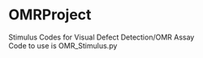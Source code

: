 # OMRProject
Stimulus Codes for Visual Defect Detection/OMR Assay
<br/> Code to use is OMR_Stimulus.py
